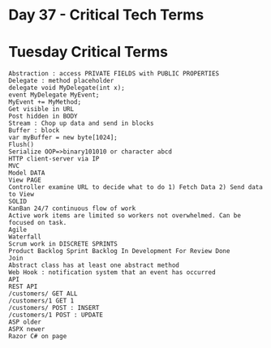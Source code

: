 # Day 37 - Critical Tech Terms

# Tuesday Critical Terms

    Abstraction : access PRIVATE FIELDS with PUBLIC PROPERTIES
    Delegate : method placeholder
    delegate void MyDelegate(int x);
    event MyDelegate MyEvent;
    MyEvent += MyMethod;
    Get visible in URL
    Post hidden in BODY
    Stream : Chop up data and send in blocks
    Buffer : block
    var myBuffer = new byte[1024];
    Flush()
    Serialize OOP=>binary101010 or character abcd
    HTTP client-server via IP
    MVC
    Model DATA
    View PAGE
    Controller examine URL to decide what to do 1) Fetch Data 2) Send data to View
    SOLID
    KanBan 24/7 continuous flow of work
    Active work items are limited so workers not overwhelmed. Can be focused on task.
    Agile
    Waterfall
    Scrum work in DISCRETE SPRINTS
    Product Backlog Sprint Backlog In Development For Review Done
    Join
    Abstract class has at least one abstract method
    Web Hook : notification system that an event has occurred
    API
    REST API
    /customers/ GET ALL
    /customers/1 GET 1
    /customers/ POST : INSERT
    /customers/1 POST : UPDATE
    ASP older
    ASPX newer
    Razor C# on page